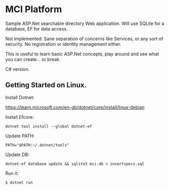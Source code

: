 MCI Platform
============

Sample ASP.Net searchable directory Web application. Will use SQLite for a database, EF for data access.

Not implemented: Sane separation of concerns like Services, or any sort of security. No registration or identity management either.

This is useful to learn basic ASP.Net concepts, play around and see what you can create... or break.

C# version.

## Getting Started on Linux.

Install Dotnet:

https://learn.microsoft.com/en-gb/dotnet/core/install/linux-debian

Install Efcore:

```
dotnet tool install --global dotnet-ef
```

Update PATH:

```
PATH="$PATH:~/.dotnet/tools"
```

Update DB:

```
dotnet-ef database update && sqlite3 mci.db < insertspecs.sql
```

Run it:

```
$ dotnet run
```


